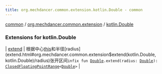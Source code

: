 ```yaml
---
title: org.mechdancer.common.extension.kotlin.Double - common
---
```


[common](../../index.html) / [org.mechdancer.common.extension](../index.html) / [kotlin.Double](./index.html)

### Extensions for kotlin.Double

| [extend](extend.html) | 根据中心[this](extend/-this-.html)和半径[radius](extend.html#org.mechdancer.common.extension$extend(kotlin.Double, kotlin.Double)/radius)张开区间`infix fun `[`Double`](https://kotlinlang.org/api/latest/jvm/stdlib/kotlin/-double/index.html)`.extend(radius: `[`Double`](https://kotlinlang.org/api/latest/jvm/stdlib/kotlin/-double/index.html)`): `[`ClosedFloatingPointRange`](https://kotlinlang.org/api/latest/jvm/stdlib/kotlin.ranges/-closed-floating-point-range/index.html)`<`[`Double`](https://kotlinlang.org/api/latest/jvm/stdlib/kotlin/-double/index.html)`>` |

